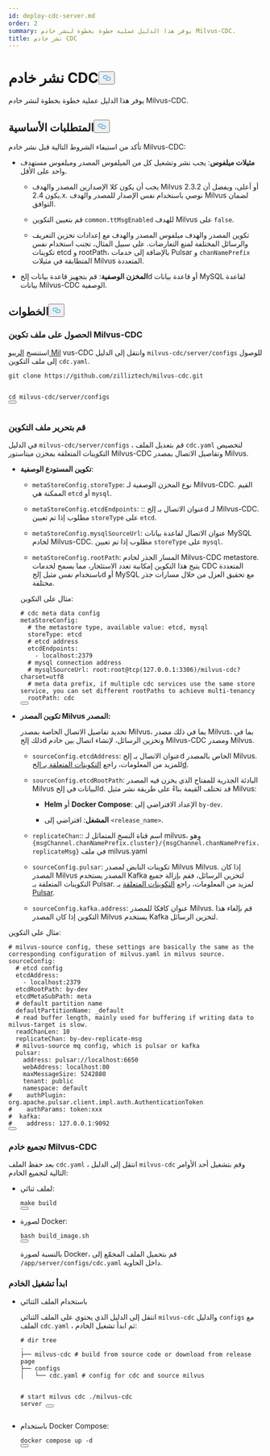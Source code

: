 ```yaml
---
id: deploy-cdc-server.md
order: 2
summary: يوفر هذا الدليل عملية خطوة بخطوة لنشر خادم Milvus-CDC.
title: نشر خادم CDC
---
```

<h1 id="Deploy-CDC-Server" class="common-anchor-header">نشر خادم CDC<button data-href="#Deploy-CDC-Server" class="anchor-icon" translate="no">
      <svg translate="no"
        aria-hidden="true"
        focusable="false"
        height="20"
        version="1.1"
        viewBox="0 0 16 16"
        width="16"
      >
        <path
          fill="#0092E4"
          fill-rule="evenodd"
          d="M4 9h1v1H4c-1.5 0-3-1.69-3-3.5S2.55 3 4 3h4c1.45 0 3 1.69 3 3.5 0 1.41-.91 2.72-2 3.25V8.59c.58-.45 1-1.27 1-2.09C10 5.22 8.98 4 8 4H4c-.98 0-2 1.22-2 2.5S3 9 4 9zm9-3h-1v1h1c1 0 2 1.22 2 2.5S13.98 12 13 12H9c-.98 0-2-1.22-2-2.5 0-.83.42-1.64 1-2.09V6.25c-1.09.53-2 1.84-2 3.25C6 11.31 7.55 13 9 13h4c1.45 0 3-1.69 3-3.5S14.5 6 13 6z"
        ></path>
      </svg>
    </button></h1><p>يوفر هذا الدليل عملية خطوة بخطوة لنشر خادم Milvus-CDC.</p>
<h2 id="Prerequisites" class="common-anchor-header">المتطلبات الأساسية<button data-href="#Prerequisites" class="anchor-icon" translate="no">
      <svg translate="no"
        aria-hidden="true"
        focusable="false"
        height="20"
        version="1.1"
        viewBox="0 0 16 16"
        width="16"
      >
        <path
          fill="#0092E4"
          fill-rule="evenodd"
          d="M4 9h1v1H4c-1.5 0-3-1.69-3-3.5S2.55 3 4 3h4c1.45 0 3 1.69 3 3.5 0 1.41-.91 2.72-2 3.25V8.59c.58-.45 1-1.27 1-2.09C10 5.22 8.98 4 8 4H4c-.98 0-2 1.22-2 2.5S3 9 4 9zm9-3h-1v1h1c1 0 2 1.22 2 2.5S13.98 12 13 12H9c-.98 0-2-1.22-2-2.5 0-.83.42-1.64 1-2.09V6.25c-1.09.53-2 1.84-2 3.25C6 11.31 7.55 13 9 13h4c1.45 0 3-1.69 3-3.5S14.5 6 13 6z"
        ></path>
      </svg>
    </button></h2><p>تأكد من استيفاء الشروط التالية قبل نشر خادم Milvus-CDC:</p>
<ul>
<li><p><strong>مثيلات ميلفوس</strong>: يجب نشر وتشغيل كل من الميلفوس المصدر وميلفوس مستهدف واحد على الأقل.</p>
<ul>
<li><p>يجب أن يكون كلا الإصدارين المصدر والهدف Milvus 2.3.2 أو أعلى، ويفضل أن يكون 2.4.x. نوصي باستخدام نفس الإصدار للمصدر والهدف Milvus لضمان التوافق.</p></li>
<li><p>قم بتعيين التكوين <code translate="no">common.ttMsgEnabled</code> للهدف Milvus على <code translate="no">false</code>.</p></li>
<li><p>تكوين المصدر والهدف ميلفوس المصدر والهدف مع إعدادات تخزين التعريف والرسائل المختلفة لمنع التعارضات. على سبيل المثال، تجنب استخدام نفس تكوينات etcd و rootPath، بالإضافة إلى خدمات Pulsar و <code translate="no">chanNamePrefix</code> المتطابقة في مثيلات Milvus المتعددة.</p></li>
</ul></li>
<li><p><strong>المخزن الوصفية</strong>: قم بتجهيز قاعدة بيانات إلخd أو قاعدة بيانات MySQL لقاعدة بيانات Milvus-CDC الوصفية.</p></li>
</ul>
<h2 id="Steps" class="common-anchor-header">الخطوات<button data-href="#Steps" class="anchor-icon" translate="no">
      <svg translate="no"
        aria-hidden="true"
        focusable="false"
        height="20"
        version="1.1"
        viewBox="0 0 16 16"
        width="16"
      >
        <path
          fill="#0092E4"
          fill-rule="evenodd"
          d="M4 9h1v1H4c-1.5 0-3-1.69-3-3.5S2.55 3 4 3h4c1.45 0 3 1.69 3 3.5 0 1.41-.91 2.72-2 3.25V8.59c.58-.45 1-1.27 1-2.09C10 5.22 8.98 4 8 4H4c-.98 0-2 1.22-2 2.5S3 9 4 9zm9-3h-1v1h1c1 0 2 1.22 2 2.5S13.98 12 13 12H9c-.98 0-2-1.22-2-2.5 0-.83.42-1.64 1-2.09V6.25c-1.09.53-2 1.84-2 3.25C6 11.31 7.55 13 9 13h4c1.45 0 3-1.69 3-3.5S14.5 6 13 6z"
        ></path>
      </svg>
    </button></h2><h3 id="Obtain-the-Milvus-CDC-config-file" class="common-anchor-header">الحصول على ملف تكوين Milvus-CDC</h3><p>استنسخ <a href="https://github.com/zilliztech/milvus-cdc">الريبو Mil</a> vus-CDC وانتقل إلى الدليل <code translate="no">milvus-cdc/server/configs</code> للوصول إلى ملف التكوين <code translate="no">cdc.yaml</code>.</p>
<pre><code translate="no" class="language-bash">git <span class="hljs-built_in">clone</span> https://github.com/zilliztech/milvus-cdc.git

<span class="hljs-built_in">cd</span> milvus-cdc/server/configs
<button class="copy-code-btn"></button></code></pre>
<h3 id="Edit-the-config-file" class="common-anchor-header">قم بتحرير ملف التكوين</h3><p>في الدليل <code translate="no">milvus-cdc/server/configs</code> ، قم بتعديل الملف <code translate="no">cdc.yaml</code> لتخصيص التكوينات المتعلقة بمخزن ميتاستور Milvus-CDC وتفاصيل الاتصال بمصدر Milvus.</p>
<ul>
<li><p><strong>تكوين المستودع الوصفية</strong>:</p>
<ul>
<li><p><code translate="no">metaStoreConfig.storeType</code>: نوع المخزن الوصفية لـ Milvus-CDC. القيم الممكنة هي <code translate="no">etcd</code> أو <code translate="no">mysql</code>.</p></li>
<li><p><code translate="no">metaStoreConfig.etcdEndpoints</code>: :: عنوان الاتصال بـ إلخd لـ Milvus-CDC. مطلوب إذا تم تعيين <code translate="no">storeType</code> على <code translate="no">etcd</code>.</p></li>
<li><p><code translate="no">metaStoreConfig.mysqlSourceUrl</code>: عنوان الاتصال لقاعدة بيانات MySQL لخادم Milvus-CDC. مطلوب إذا تم تعيين <code translate="no">storeType</code> على <code translate="no">mysql</code>.</p></li>
<li><p><code translate="no">metaStoreConfig.rootPath</code>: المسار الجذر لخادم Milvus-CDC metastore. يتيح هذا التكوين إمكانية تعدد الاستئجار، مما يسمح لخدمات CDC المتعددة باستخدام نفس مثيل إلخd أو MySQL مع تحقيق العزل من خلال مسارات جذر مختلفة.</p></li>
</ul>
<p>مثال على التكوين:</p>
<pre><code translate="no" class="language-yaml"><span class="hljs-comment"># cdc meta data config</span>
metaStoreConfig:
  <span class="hljs-comment"># the metastore type, available value: etcd, mysql</span>
  storeType: etcd
  <span class="hljs-comment"># etcd address</span>
  etcdEndpoints:
    - localhost:<span class="hljs-number">2379</span>
  <span class="hljs-comment"># mysql connection address</span>
  <span class="hljs-comment"># mysqlSourceUrl: root:root@tcp(127.0.0.1:3306)/milvus-cdc?charset=utf8</span>
  <span class="hljs-comment"># meta data prefix, if multiple cdc services use the same store service, you can set different rootPaths to achieve multi-tenancy</span>
  rootPath: cdc
<button class="copy-code-btn"></button></code></pre></li>
<li><p><strong>تكوين المصدر Milvus المصدر:</strong></p>
<p>تحديد تفاصيل الاتصال الخاصة بمصدر Milvus، بما في ذلك مصدر Milvus، بما في ذلك إلخd وتخزين الرسائل، لإنشاء اتصال بين خادم Milvus-CDC ومصدر Milvus.</p>
<ul>
<li><p><code translate="no">sourceConfig.etcdAddress</code>: عنوان الاتصال بـ إلخd الخاص بالمصدر Milvus. للمزيد من المعلومات، راجع <a href="https://milvus.io/docs/configure_etcd.md#etcd-related-Configurations">التكوينات المتعلقة بـ إلخd</a>.</p></li>
<li><p><code translate="no">sourceConfig.etcdRootPath</code>: البادئة الجذرية للمفتاح الذي يخزن فيه المصدر Milvus البيانات في إلخd. قد تختلف القيمة بناءً على طريقة نشر مثيل Milvus:</p>
<ul>
<li><p><strong>Helm</strong> أو <strong>Docker Compose</strong>: الإعداد الافتراضي إلى <code translate="no">by-dev</code>.</p></li>
<li><p><strong>المشغل</strong>: افتراضي إلى <code translate="no">&lt;release_name&gt;</code>.</p></li>
</ul></li>
<li><p><code translate="no">replicateChan</code>:: اسم قناة النسخ المتماثل لـ milvus، وهو <code translate="no">{msgChannel.chanNamePrefix.cluster}/{msgChannel.chanNamePrefix.replicateMsg}</code> في ملف milvus.yaml</p></li>
<li><p><code translate="no">sourceConfig.pulsar</code>: تكوينات النابض لمصدر Milvus Milvus. إذا كان المصدر Milvus المصدر يستخدم Kafka لتخزين الرسائل، فقم بإزالة جميع التكوينات المتعلقة بـ Pulsar. لمزيد من المعلومات، راجع <a href="https://milvus.io/docs/configure_pulsar.md">التكوينات المتعلقة</a> بـ <a href="https://milvus.io/docs/configure_pulsar.md">Pulsar</a>.</p></li>
<li><p><code translate="no">sourceConfig.kafka.address</code>: عنوان كافكا للمصدر Milvus. قم بإلغاء هذا التكوين إذا كان المصدر Milvus يستخدم Kafka لتخزين الرسائل.</p></li>
</ul></li>
</ul>
<p>مثال على التكوين:</p>
<pre><code translate="no" class="language-yaml"><span class="hljs-comment"># milvus-source config, these settings are basically the same as the corresponding configuration of milvus.yaml in milvus source.</span>
sourceConfig:
  <span class="hljs-comment"># etcd config</span>
  etcdAddress:
    - localhost:<span class="hljs-number">2379</span>
  etcdRootPath: by-dev
  etcdMetaSubPath: meta
  <span class="hljs-comment"># default partition name</span>
  defaultPartitionName: _default
  <span class="hljs-comment"># read buffer length, mainly used for buffering if writing data to milvus-target is slow.</span>
  readChanLen: <span class="hljs-number">10</span>
  replicateChan: by-dev-replicate-msg
  <span class="hljs-comment"># milvus-source mq config, which is pulsar or kafka</span>
  pulsar:
    address: pulsar://localhost:<span class="hljs-number">6650</span>
    webAddress: localhost:<span class="hljs-number">80</span>
    maxMessageSize: <span class="hljs-number">5242880</span>
    tenant: public
    namespace: default
<span class="hljs-comment">#    authPlugin: org.apache.pulsar.client.impl.auth.AuthenticationToken</span>
<span class="hljs-comment">#    authParams: token:xxx</span>
<span class="hljs-comment">#  kafka:</span>
<span class="hljs-comment">#    address: 127.0.0.1:9092</span>
<button class="copy-code-btn"></button></code></pre>
<h3 id="Compile-the-Milvus-CDC-server" class="common-anchor-header">تجميع خادم Milvus-CDC</h3><p>بعد حفظ الملف <code translate="no">cdc.yaml</code> ، انتقل إلى الدليل <code translate="no">milvus-cdc</code> وقم بتشغيل أحد الأوامر التالية لتجميع الخادم:</p>
<ul>
<li><p>لملف ثنائي:</p>
<pre><code translate="no" class="language-bash"><span class="hljs-built_in">make</span> build
<button class="copy-code-btn"></button></code></pre></li>
<li><p>لصورة Docker:</p>
<pre><code translate="no" class="language-bash">bash build_image.sh
<button class="copy-code-btn"></button></code></pre>
<p>بالنسبة لصورة Docker، قم بتحميل الملف المجمّع إلى <code translate="no">/app/server/configs/cdc.yaml</code> داخل الحاوية.</p></li>
</ul>
<h3 id="Start-the-server" class="common-anchor-header">ابدأ تشغيل الخادم</h3><ul>
<li><p>باستخدام الملف الثنائي</p>
<p>انتقل إلى الدليل الذي يحتوي على الملف الثنائي <code translate="no">milvus-cdc</code> والدليل <code translate="no">configs</code> مع الملف <code translate="no">cdc.yaml</code> ، ثم ابدأ تشغيل الخادم:</p>
<pre><code translate="no" class="language-bash"><span class="hljs-comment"># dir tree</span>
.
├── milvus-cdc <span class="hljs-comment"># build from source code or download from release page</span>
├── configs
│   └── cdc.yaml <span class="hljs-comment"># config for cdc and source milvus</span>

<span class="hljs-comment"># start milvus cdc</span>
./milvus-cdc server
<button class="copy-code-btn"></button></code></pre></li>
<li><p>باستخدام Docker Compose:</p>
<pre><code translate="no" class="language-bash">docker compose up -d
<button class="copy-code-btn"></button></code></pre></li>
</ul>
